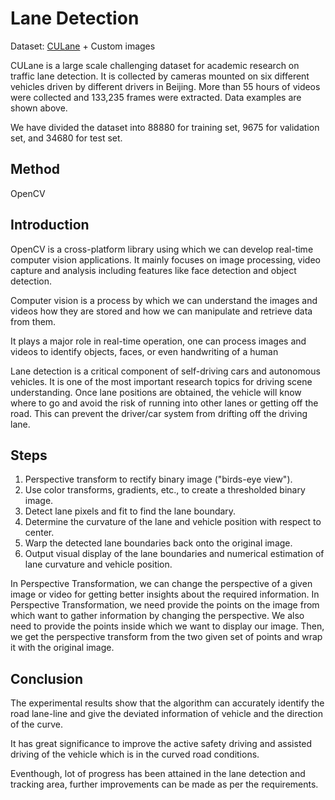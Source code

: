 # Lane Detection
Dataset: [CULane](https://arxiv.org/pdf/1712.06080.pdf) + Custom images

CULane is a large scale challenging dataset for academic research on traffic lane detection. It is collected by cameras mounted on six different vehicles driven by different drivers in Beijing. More than 55 hours of videos were collected and 133,235 frames were extracted. Data examples are shown above.

We have divided the dataset into 88880 for training set, 9675 for validation set, and 34680 for test set.

## Method
OpenCV

## Introduction
OpenCV is a cross-platform library using which we can develop real-time computer vision applications. It mainly focuses on image processing, video capture and analysis including features like face detection and object detection.

Computer vision is a process by which we can understand the images and videos how they are stored and how we can manipulate and retrieve data from them.

It plays a major role in real-time operation, one can process images and videos to identify objects, faces, or even handwriting of a human

Lane detection is a critical component of self-driving cars and autonomous vehicles. It is one of the most important research topics for driving scene understanding. Once lane positions are obtained, the vehicle will know where to go and avoid the risk of running into other lanes or getting off the road. This can prevent the driver/car system from drifting off the driving lane.

## Steps
1. Perspective transform to rectify binary image ("birds-eye view").
2. Use color transforms, gradients, etc., to create a thresholded binary image.
3. Detect lane pixels and fit to find the lane boundary.
4. Determine the curvature of the lane and vehicle position with respect to center.
5. Warp the detected lane boundaries back onto the original image.
6. Output visual display of the lane boundaries and numerical estimation of lane curvature and vehicle position.

In Perspective Transformation, we can change the perspective of a given image or video for getting better insights about the required information. In Perspective Transformation, we need provide the points on the image from which want to gather information by changing the perspective. We also need to provide the points inside which we want to display our image. Then, we get the perspective transform from the two given set of points and wrap it with the original image.

## Conclusion
The experimental results show that the algorithm can accurately identify the road lane-line and give the deviated
information of vehicle and the direction of the curve. 


It has great significance to improve the active safety driving
and assisted driving of the vehicle which is in the curved road conditions. 

Eventhough, lot of progress has been
attained in the lane detection and tracking area, further improvements can be made as per the requirements.
